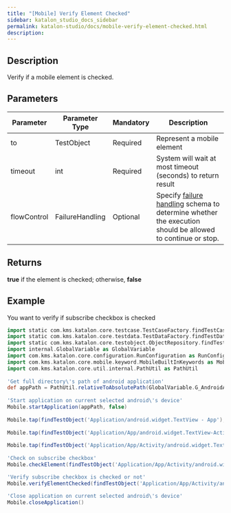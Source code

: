 ```yaml
---
title: "[Mobile] Verify Element Checked" 
sidebar: katalon_studio_docs_sidebar
permalink: katalon-studio/docs/mobile-verify-element-checked.html 
description: 
---
```

Description
-----------

Verify if a mobile element is checked.    

Parameters
----------

<table class="wrapped confluenceTable" style="table-layout: fixed;"><thead><tr><th class="xtd-0-0 confluenceTh" style="">Parameter</th><th class="xtd-0-1 confluenceTh" style="">Parameter Type</th><th class="xtd-0-2 confluenceTh" style="">Mandatory</th><th class="xtd-0-3 confluenceTh" style="">Description</th></tr></thead><tbody style=""><tr class="xtr-1" style=""><td class="xtd-1-0 confluenceTd" style=""><span style="">to</span></td><td class="xtd-1-1 confluenceTd" style=""><span style="">TestObject&nbsp;</span></td><td class="xtd-1-2 confluenceTd" style=""><span style="">Required</span></td><td class="xtd-1-3 confluenceTd" style="">Represent a mobile element</td></tr><tr class="xtr-2" style=""><td class="xtd-2-0 confluenceTd" style=""><span style="">timeout&nbsp;</span></td><td class="xtd-2-1 confluenceTd" style=""><span style="">int</span></td><td class="xtd-2-2 confluenceTd" style=""><span style="">Required</span></td><td class="xtd-2-3 confluenceTd" style="">System will wait at most timeout (seconds) to return result</td></tr><tr class="xtr-3" style=""><td class="xtd-3-0 confluenceTd" style=""><span style="">flowControl</span></td><td class="xtd-3-1 confluenceTd" style=""><span style="">FailureHandling</span></td><td class="xtd-3-2 confluenceTd" style=""><span style="">Optional</span></td><td class="xtd-3-3 confluenceTd" style=""><span style="">Spec</span><span style="">ify </span><a href="https://docs.katalon.com/x/qAAM" rel="nofollow" style="">failure handling</a><span style=""> schema to determine whether the execution should be allowed to continue or stop.</span></td></tr></tbody></table>

Returns
-------

**true** if the element is checked; otherwise, **false**

Example
-------

You want to verify if subscribe checkbox is checked 

```groovy
import static com.kms.katalon.core.testcase.TestCaseFactory.findTestCase
import static com.kms.katalon.core.testdata.TestDataFactory.findTestData
import static com.kms.katalon.core.testobject.ObjectRepository.findTestObject
import internal.GlobalVariable as GlobalVariable
import com.kms.katalon.core.configuration.RunConfiguration as RunConfiguration
import com.kms.katalon.core.mobile.keyword.MobileBuiltInKeywords as Mobile
import com.kms.katalon.core.util.internal.PathUtil as PathUtil
 
'Get full directory\'s path of android application'
def appPath = PathUtil.relativeToAbsolutePath(GlobalVariable.G_AndroidApp, RunConfiguration.getProjectDir())
 
'Start application on current selected android\'s device'
Mobile.startApplication(appPath, false)
 
Mobile.tap(findTestObject('Application/android.widget.TextView - App'), 10)
 
Mobile.tap(findTestObject('Application/App/android.widget.TextView-Activity'), 10)
 
Mobile.tap(findTestObject('Application/App/Activity/android.widget.TextView-Custom Dialog'), 10)
 
'Check on subscribe checkbox'
Mobile.checkElement(findTestObject('Application/App/Activity/android.widget.Check - Subscribe'), 10)

'Verify subscribe checkbox is checked or not'
Mobile.verifyElementChecked(findTestObject('Application/App/Activity/android.widget.Check - Subscribe'), 10)
 
'Close application on current selected android\'s device'
Mobile.closeApplication()
```